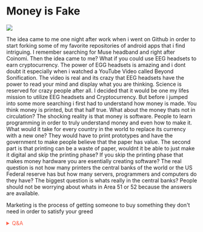 # Money is Fake

![](https://media0.giphy.com/media/b229GDfmrp98Q8cfgS/giphy.gif?cid=82a1493ba5f4mcbnqcbw19lg1p3p4oo1oafx6wezbcjqcxbi&rid=giphy.gif)

The idea came to me one night after work when i went on Github in order to start forking some of my favorite repositories of android apps that i find intriguing. I remember searching for Muse headband and right after Coinomi. Then the idea came to me? What if you could use EEG headsets to earn cryptocurrency. The power of EGG headsets is amazing and i dont doubt it especially when i watched a YouTube Video called Beyond Sonification. The video is real and its crazy that EEG headsets have the power to read your mind and display what you are thinking. Science is reserved for crazy people after all. I decided that it would be one my lifes mission to utilize EEG headsets and Cryptocurrency. But before i jumped into some more searching i first had to understand how money is made. You think money is printed, but that half true. What about the money thats not in circulation? The shocking reality is that money is software. People to learn programming in order to truly understand money and even how to make it. What would it take for every country in the world to replace its currency with a new one? They would have to print prototypes and have the government to make people believe that the paper has value. The second part is that printing can be a waste of paper, wouldnt it be able to just make it digital and skip the printing phase? If you skip the printing phase that makes money hardware you are esentially creating software? The real question is not how many printers the central banks of the world or the US Federal reserve has but how many servers, programmers and computers do they have? The biggest question is whats really in the central banks? People should not be worrying about whats in Area 51 or 52 because the answers are available.

Marketing is the process of getting someone to buy something they don't need in order to satisfy your greed

<!-- Prince Kaizen Namwali -->

<span style='color:#ff5d46;'>

<details markdown='1'><summary>Q&A</summary>


</details>

</span>
